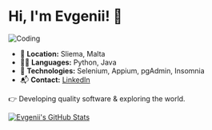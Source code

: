 # Hi, I'm Evgenii! 👋 

![Coding](https://media.giphy.com/media/iIqmM5tTjmpOB9mpbn/giphy.gif)

- 📍 **Location:** Sliema, Malta
- 👨‍💻 **Languages:** Python, Java
- 🧰 **Technologies:** Selenium, Appium, pgAdmin, Insomnia
- 📬 **Contact:** [LinkedIn](https://linkedin.com/in/evgenii)

👉 Developing quality software & exploring the world. 

[![Evgenii's GitHub Stats](https://github-readme-stats.vercel.app/api?username=EndoTouma&show_icons=true&theme=tokyonight)](https://github.com/EndoTouma)

